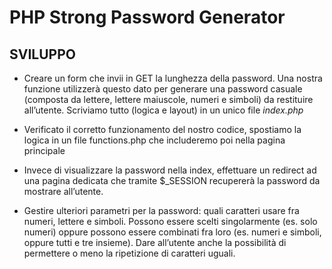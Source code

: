 # PHP Strong Password Generator

## SVILUPPO

- Creare un form che invii in GET la lunghezza della password. Una nostra funzione utilizzerà questo dato per generare una password casuale (composta da lettere, lettere maiuscole, numeri e simboli) da restituire all’utente.
  Scriviamo tutto (logica e layout) in un unico file _index.php_
- Verificato il corretto funzionamento del nostro codice, spostiamo la logica in un file functions.php che includeremo poi nella pagina principale
- Invece di visualizzare la password nella index, effettuare un redirect ad una pagina dedicata che tramite $\_SESSION recupererà la password da mostrare all’utente.

- Gestire ulteriori parametri per la password: quali caratteri usare fra numeri, lettere e simboli. Possono essere scelti singolarmente (es. solo numeri) oppure possono essere combinati fra loro (es. numeri e simboli, oppure tutti e tre insieme).
  Dare all’utente anche la possibilità di permettere o meno la ripetizione di caratteri uguali.
